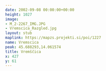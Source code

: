 ```yaml
---
date: 2002-09-08 00:00:00+00:00
height: 1027
image:
- M_2-2267_IMG.JPG
- Vremscica_Razgled.jpg
layout: stub
maplink: https://mapzs.projekti.si/poi/1227
name: Vremscica
peak: 45.688293,14.061574
title: Vremščica
x: 427
y: 61
---
```

